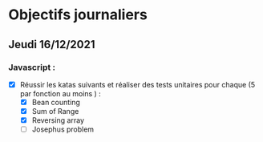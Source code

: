 # Objectifs journaliers

## Jeudi 16/12/2021


### Javascript :

* [X] Réussir les katas suivants et réaliser des tests unitaires pour chaque (5  par fonction au moins ) :
    * [X] Bean counting
    * [X] Sum of Range
    * [X] Reversing array
    * [ ] Josephus problem
